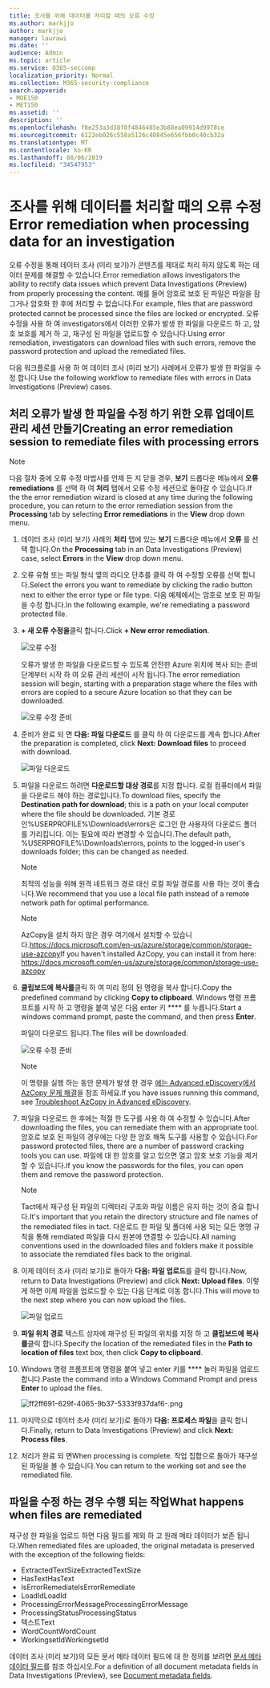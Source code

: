 ```yaml
---
title: 조사를 위해 데이터를 처리할 때의 오류 수정
ms.author: markjjo
author: markjjo
manager: laurawi
ms.date: ''
audience: Admin
ms.topic: article
ms.service: O365-seccomp
localization_priority: Normal
ms.collection: M365-security-compliance
search.appverid:
- MOE150
- MET150
ms.assetid: ''
description: ''
ms.openlocfilehash: f8e253a3d38f0f4846485e3b88ea09914d9978ce
ms.sourcegitcommit: 6122eb026c558a5126c40845e656fbb0c40cb32a
ms.translationtype: MT
ms.contentlocale: ko-KR
ms.lasthandoff: 08/06/2019
ms.locfileid: "34547953"
---
```

# <a name="error-remediation-when-processing-data-for-an-investigation"></a><span data-ttu-id="e1b38-102">조사를 위해 데이터를 처리할 때의 오류 수정</span><span class="sxs-lookup"><span data-stu-id="e1b38-102">Error remediation when processing data for an investigation</span></span>

<span data-ttu-id="e1b38-103">오류 수정을 통해 데이터 조사 (미리 보기)가 콘텐츠를 제대로 처리 하지 않도록 하는 데이터 문제를 해결할 수 있습니다.</span><span class="sxs-lookup"><span data-stu-id="e1b38-103">Error remediation allows investigators the ability to rectify data issues which prevent Data Investigations (Preview) from properly processing the content.</span></span> <span data-ttu-id="e1b38-104">예를 들어 암호로 보호 된 파일은 파일을 잠그거나 암호화 한 후에 처리할 수 없습니다.</span><span class="sxs-lookup"><span data-stu-id="e1b38-104">For example, files that are password protected cannot be processed since the files are locked or encrypted.</span></span> <span data-ttu-id="e1b38-105">오류 수정을 사용 하 여 investigators에서 이러한 오류가 발생 한 파일을 다운로드 하 고, 암호 보호를 제거 하 고, 재구성 된 파일을 업로드할 수 있습니다.</span><span class="sxs-lookup"><span data-stu-id="e1b38-105">Using error remediation, investigators can download files with such errors, remove the password protection and upload the remediated files.</span></span>

<span data-ttu-id="e1b38-106">다음 워크플로를 사용 하 여 데이터 조사 (미리 보기) 사례에서 오류가 발생 한 파일을 수정 합니다.</span><span class="sxs-lookup"><span data-stu-id="e1b38-106">Use the following workflow to remediate files with errors in Data Investigations (Preview) cases.</span></span>

## <a name="creating-an-error-remediation-session-to-remediate-files-with-processing-errors"></a><span data-ttu-id="e1b38-107">처리 오류가 발생 한 파일을 수정 하기 위한 오류 업데이트 관리 세션 만들기</span><span class="sxs-lookup"><span data-stu-id="e1b38-107">Creating an error remediation session to remediate files with processing errors</span></span>

>[!NOTE]
><span data-ttu-id="e1b38-108">다음 절차 중에 오류 수정 마법사를 언제 든 지 닫을 경우, **보기** 드롭다운 메뉴에서 **오류 remediations** 를 선택 하 여 **처리** 탭에서 오류 수정 세션으로 돌아갈 수 있습니다.</span><span class="sxs-lookup"><span data-stu-id="e1b38-108">If the the error remediation wizard is closed at any time during the following procedure, you can return to the error remediation session from the **Processing** tab by selecting **Error remediations** in the **View** drop down menu.</span></span>

1. <span data-ttu-id="e1b38-109">데이터 조사 (미리 보기) 사례의 **처리** 탭에 있는 **보기** 드롭다운 메뉴에서 **오류** 를 선택 합니다.</span><span class="sxs-lookup"><span data-stu-id="e1b38-109">On the **Processing** tab in an Data Investigations (Preview) case, select **Errors** in the **View** drop down menu.</span></span>

2. <span data-ttu-id="e1b38-110">오류 유형 또는 파일 형식 옆의 라디오 단추를 클릭 하 여 수정할 오류를 선택 합니다.</span><span class="sxs-lookup"><span data-stu-id="e1b38-110">Select the errors you want to remediate by clicking the radio button next to either the error type or file type.</span></span>  <span data-ttu-id="e1b38-111">다음 예제에서는 암호로 보호 된 파일을 수정 합니다.</span><span class="sxs-lookup"><span data-stu-id="e1b38-111">In the following example, we're remediating a password protected file.</span></span>

3. <span data-ttu-id="e1b38-112">**+ 새 오류 수정을**클릭 합니다.</span><span class="sxs-lookup"><span data-stu-id="e1b38-112">Click **+ New error remediation**.</span></span>

    ![오류 수정](../media/8c2faf1a-834b-44fc-b418-6a18aed8b81a.png)

    <span data-ttu-id="e1b38-114">오류가 발생 한 파일을 다운로드할 수 있도록 안전한 Azure 위치에 복사 되는 준비 단계부터 시작 하 여 오류 관리 세션이 시작 됩니다.</span><span class="sxs-lookup"><span data-stu-id="e1b38-114">The error remediation session will begin, starting with a preparation stage where the files with errors are copied to a secure Azure location so that they can be downloaded.</span></span>

    ![오류 수정 준비](../media/390572ec-7012-47c4-a6b6-4cbb5649e8a8.png)

4. <span data-ttu-id="e1b38-116">준비가 완료 되 면 **다음: 파일 다운로드** 를 클릭 하 여 다운로드를 계속 합니다.</span><span class="sxs-lookup"><span data-stu-id="e1b38-116">After the preparation is completed, click **Next: Download files** to proceed with download.</span></span>

    ![파일 다운로드](../media/6ac04b09-8e13-414a-9e24-7c75ba586363.png)

5. <span data-ttu-id="e1b38-118">파일을 다운로드 하려면 **다운로드할 대상 경로**를 지정 합니다. 로컬 컴퓨터에서 파일을 다운로드 해야 하는 경로입니다.</span><span class="sxs-lookup"><span data-stu-id="e1b38-118">To download files, specify the **Destination path for download**; this is a path on your local computer where the file should be downloaded.</span></span>  <span data-ttu-id="e1b38-119">기본 경로인%USERPROFILE%\Downloads\errors은 로그인 한 사용자의 다운로드 폴더를 가리킵니다. 이는 필요에 따라 변경할 수 있습니다.</span><span class="sxs-lookup"><span data-stu-id="e1b38-119">The default path, %USERPROFILE%\Downloads\errors, points to the logged-in user's downloads folder; this can be changed as needed.</span></span>

    >[!NOTE]
    ><span data-ttu-id="e1b38-120">최적의 성능을 위해 원격 네트워크 경로 대신 로컬 파일 경로를 사용 하는 것이 좋습니다.</span><span class="sxs-lookup"><span data-stu-id="e1b38-120">We recommend that you use a local file path instead of a remote network path for optimal performance.</span></span>

    > [!NOTE]
    > <span data-ttu-id="e1b38-121">AzCopy을 설치 하지 않은 경우 여기에서 설치할 수 있습니다.https://docs.microsoft.com/en-us/azure/storage/common/storage-use-azcopy</span><span class="sxs-lookup"><span data-stu-id="e1b38-121">If you haven't installed AzCopy, you can install it from here: https://docs.microsoft.com/en-us/azure/storage/common/storage-use-azcopy</span></span>

6. <span data-ttu-id="e1b38-122">**클립보드에 복사를**클릭 하 여 미리 정의 된 명령을 복사 합니다.</span><span class="sxs-lookup"><span data-stu-id="e1b38-122">Copy the predefined command by clicking **Copy to clipboard**.</span></span> <span data-ttu-id="e1b38-123">Windows 명령 프롬프트를 시작 하 고 명령을 붙여 넣은 다음 enter 키 \*\*\*\* 를 누릅니다.</span><span class="sxs-lookup"><span data-stu-id="e1b38-123">Start a windows command prompt, paste the command, and then press **Enter**.</span></span>  

    <span data-ttu-id="e1b38-124">파일이 다운로드 됩니다.</span><span class="sxs-lookup"><span data-stu-id="e1b38-124">The files will be downloaded.</span></span>

    ![오류 수정 준비](../media/f364ab4d-31c5-4375-b69f-650f694a2f69.png)

     > [!NOTE]
     > <span data-ttu-id="e1b38-126">이 명령을 실행 하는 동안 문제가 발생 한 경우 [에는 Advanced eDiscovery에서 AzCopy 문제 해결](../compliance20/troubleshooting-azcopy.md)을 참조 하세요.</span><span class="sxs-lookup"><span data-stu-id="e1b38-126">If you have issues running this command, see [Troubleshoot AzCopy in Advanced eDiscovery](../compliance20/troubleshooting-azcopy.md).</span></span>

7. <span data-ttu-id="e1b38-127">파일을 다운로드 한 후에는 적절 한 도구를 사용 하 여 수정할 수 있습니다.</span><span class="sxs-lookup"><span data-stu-id="e1b38-127">After downloading the files, you can remediate them with an appropriate tool.</span></span> <span data-ttu-id="e1b38-128">암호로 보호 된 파일의 경우에는 다양 한 암호 해독 도구를 사용할 수 있습니다.</span><span class="sxs-lookup"><span data-stu-id="e1b38-128">For password protected files, there are a number of password cracking tools you can use.</span></span> <span data-ttu-id="e1b38-129">파일에 대 한 암호를 알고 있으면 열고 암호 보호 기능을 제거할 수 있습니다.</span><span class="sxs-lookup"><span data-stu-id="e1b38-129">If you know the passwords for the files, you can open them and remove the password protection.</span></span>
    
   > [!NOTE]
    > <span data-ttu-id="e1b38-130">Tact에서 재구성 된 파일의 디렉터리 구조와 파일 이름은 유지 하는 것이 중요 합니다.</span><span class="sxs-lookup"><span data-stu-id="e1b38-130">It's important that you retain the directory structure and file names of the remediated files in tact.</span></span>  <span data-ttu-id="e1b38-131">다운로드 한 파일 및 폴더에 사용 되는 모든 명명 규칙을 통해 remdiated 파일을 다시 원본에 연결할 수 있습니다.</span><span class="sxs-lookup"><span data-stu-id="e1b38-131">All naming conventions used in the downloaded files and folders make it possible to associate the remdiated files back to the original.</span></span>

8. <span data-ttu-id="e1b38-132">이제 데이터 조사 (미리 보기)로 돌아가 **다음: 파일 업로드**를 클릭 합니다.</span><span class="sxs-lookup"><span data-stu-id="e1b38-132">Now, return to Data Investigations (Preview) and click **Next: Upload files**.</span></span>  <span data-ttu-id="e1b38-133">이렇게 하면 이제 파일을 업로드할 수 있는 다음 단계로 이동 합니다.</span><span class="sxs-lookup"><span data-stu-id="e1b38-133">This will move to the next step where you can now upload the files.</span></span>

    ![파일 업로드](../media/af3d8617-1bab-4ecd-8de0-22e53acba240.png)

9. <span data-ttu-id="e1b38-135">**파일 위치 경로** 텍스트 상자에 재구성 된 파일의 위치를 지정 하 고 **클립보드에 복사를**클릭 합니다.</span><span class="sxs-lookup"><span data-stu-id="e1b38-135">Specify the location of the remediated files in the **Path to location of files** text box, then click **Copy to clipboard**.</span></span>

10. <span data-ttu-id="e1b38-136">Windows 명령 프롬프트에 명령을 붙여 넣고 enter 키를 \*\*\*\* 눌러 파일을 업로드 합니다.</span><span class="sxs-lookup"><span data-stu-id="e1b38-136">Paste the command into a Windows Command Prompt and press **Enter** to upload the files.</span></span>

    ![ff2ff691-629f-4065-9b37-5333f937daf6-.png](../media/ff2ff691-629f-4065-9b37-5333f937daf6.png)

11. <span data-ttu-id="e1b38-138">마지막으로 데이터 조사 (미리 보기)로 돌아가 **다음: 프로세스 파일**을 클릭 합니다.</span><span class="sxs-lookup"><span data-stu-id="e1b38-138">Finally, return to Data Investigations (Preview) and click **Next: Process files**.</span></span>

12. <span data-ttu-id="e1b38-139">처리가 완료 되 면</span><span class="sxs-lookup"><span data-stu-id="e1b38-139">When processing is complete.</span></span>  <span data-ttu-id="e1b38-140">작업 집합으로 돌아가 재구성 된 파일을 볼 수 있습니다.</span><span class="sxs-lookup"><span data-stu-id="e1b38-140">You can return to the working set and see the remediated file.</span></span>

## <a name="what-happens-when-files-are-remediated"></a><span data-ttu-id="e1b38-141">파일을 수정 하는 경우 수행 되는 작업</span><span class="sxs-lookup"><span data-stu-id="e1b38-141">What happens when files are remediated</span></span>

<span data-ttu-id="e1b38-142">재구성 한 파일을 업로드 하면 다음 필드를 제외 하 고 원래 메타 데이터가 보존 됩니다.</span><span class="sxs-lookup"><span data-stu-id="e1b38-142">When remediated files are uploaded, the original metadata is preserved with the exception of the following fields:</span></span> 

- <span data-ttu-id="e1b38-143">ExtractedTextSize</span><span class="sxs-lookup"><span data-stu-id="e1b38-143">ExtractedTextSize</span></span>
- <span data-ttu-id="e1b38-144">HasText</span><span class="sxs-lookup"><span data-stu-id="e1b38-144">HasText</span></span>
- <span data-ttu-id="e1b38-145">IsErrorRemediate</span><span class="sxs-lookup"><span data-stu-id="e1b38-145">IsErrorRemediate</span></span>
- <span data-ttu-id="e1b38-146">LoadId</span><span class="sxs-lookup"><span data-stu-id="e1b38-146">LoadId</span></span>
- <span data-ttu-id="e1b38-147">ProcessingErrorMessage</span><span class="sxs-lookup"><span data-stu-id="e1b38-147">ProcessingErrorMessage</span></span>
- <span data-ttu-id="e1b38-148">ProcessingStatus</span><span class="sxs-lookup"><span data-stu-id="e1b38-148">ProcessingStatus</span></span>
- <span data-ttu-id="e1b38-149">텍스트</span><span class="sxs-lookup"><span data-stu-id="e1b38-149">Text</span></span>
- <span data-ttu-id="e1b38-150">WordCount</span><span class="sxs-lookup"><span data-stu-id="e1b38-150">WordCount</span></span>
- <span data-ttu-id="e1b38-151">WorkingsetId</span><span class="sxs-lookup"><span data-stu-id="e1b38-151">WorkingsetId</span></span>

<span data-ttu-id="e1b38-152">데이터 조사 (미리 보기)의 모든 문서 메타 데이터 필드에 대 한 정의를 보려면 [문서 메타 데이터 필드](document-metadata-fields.md)를 참조 하십시오.</span><span class="sxs-lookup"><span data-stu-id="e1b38-152">For a definition of all document metadata fields in Data Investigations (Preview), see [Document metadata fields](document-metadata-fields.md).</span></span>